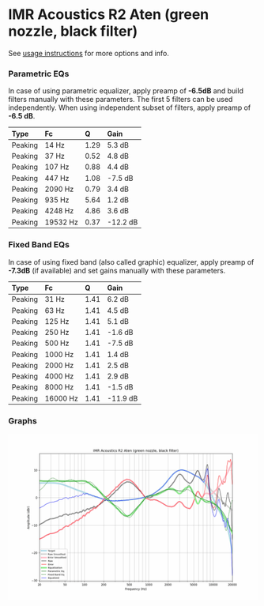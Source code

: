 # IMR Acoustics R2 Aten (green nozzle, black filter)
See [usage instructions](https://github.com/jaakkopasanen/AutoEq#usage) for more options and info.

### Parametric EQs
In case of using parametric equalizer, apply preamp of **-6.5dB** and build filters manually
with these parameters. The first 5 filters can be used independently.
When using independent subset of filters, apply preamp of **-6.5 dB**.

| Type    | Fc       |    Q | Gain     |
|:--------|:---------|:-----|:---------|
| Peaking | 14 Hz    | 1.29 | 5.3 dB   |
| Peaking | 37 Hz    | 0.52 | 4.8 dB   |
| Peaking | 107 Hz   | 0.88 | 4.4 dB   |
| Peaking | 447 Hz   | 1.08 | -7.5 dB  |
| Peaking | 2090 Hz  | 0.79 | 3.4 dB   |
| Peaking | 935 Hz   | 5.64 | 1.2 dB   |
| Peaking | 4248 Hz  | 4.86 | 3.6 dB   |
| Peaking | 19532 Hz | 0.37 | -12.2 dB |

### Fixed Band EQs
In case of using fixed band (also called graphic) equalizer, apply preamp of **-7.3dB**
(if available) and set gains manually with these parameters.

| Type    | Fc       |    Q | Gain     |
|:--------|:---------|:-----|:---------|
| Peaking | 31 Hz    | 1.41 | 6.2 dB   |
| Peaking | 63 Hz    | 1.41 | 4.5 dB   |
| Peaking | 125 Hz   | 1.41 | 5.1 dB   |
| Peaking | 250 Hz   | 1.41 | -1.6 dB  |
| Peaking | 500 Hz   | 1.41 | -7.5 dB  |
| Peaking | 1000 Hz  | 1.41 | 1.4 dB   |
| Peaking | 2000 Hz  | 1.41 | 2.5 dB   |
| Peaking | 4000 Hz  | 1.41 | 2.9 dB   |
| Peaking | 8000 Hz  | 1.41 | -1.5 dB  |
| Peaking | 16000 Hz | 1.41 | -11.9 dB |

### Graphs
![](./IMR%20Acoustics%20R2%20Aten%20(green%20nozzle,%20black%20filter).png)